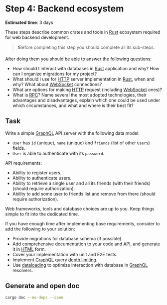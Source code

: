 Step 4: Backend ecosystem
=========================

__Estimated time__: 3 days

These steps describe common crates and tools in [Rust] ecosystem required for web backend development.

> ❗️Before completing this step you should complete all its sub-steps.

After doing them you should be able to answer the following questions:
- How should I interact with databases in [Rust] application and why? How can I organize migrations for my project?
- What should I use for [HTTP] server implementation in [Rust], when and why? What about [WebSocket] connections?
- What are options for making [HTTP] request (including [WebSocket] ones)?
- What is [RPC]? Name several the most adopted technologies, their advantages and disadvantages, explain which one could be used under which circumstances, and what and where is their best fit? 




## Task

Write a simple [GraphQL] API server with the following data model:
- `User` has `id` (unique), `name` (unique) and `friends` (list of other `User`s) fields.
- `User` is able to authenticate with its `password`.

API requirements:
- Ability to register users.
- Ability to authenticate users.
- Ability to retrieve a single user and all its friends (with their friends) (should require authorization).
- Ability to add some user to friends list and remove from there (should require authorization).

Web frameworks, tools and database choices are up to you. Keep things simple to fit into the dedicated time.

If you have enough time after implementing base requirements, consider to add the following to your solution:
- Provide migrations for database schema (if possible).
- Add comprehensive documentation to your code and [API], and generate it in [HTML] form.
- Cover your implementation with unit and E2E tests.
- Implement [GraphQL] query [depth limiting][21].
- Use [dataloading][22] to optimize interaction with database in [GraphQL] resolvers. 




## Generate and open doc
```bash
cargo doc --no-deps --open
```



[API]: https://en.wikipedia.org/wiki/API
[GraphQL]: https://graphql.org/learn
[HTML]: https://en.wikipedia.org/wiki/HTML
[HTTP]: https://en.wikipedia.org/wiki/HTTP
[RPC]: https://en.wikipedia.org/wiki/Remote_procedure_call
[Rust]: https://www.rust-lang.org
[WebSocket]: https://en.wikipedia.org/wiki/WebSocket

[21]: https://escape.tech/blog/cyclic-queries-and-depth-limit
[22]: https://medium.com/the-marcy-lab-school/how-to-use-dataloader-js-9727c527efd0
